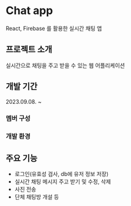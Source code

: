 # Chat app

React, Firebase 를 활용한 실시간 채팅 앱

## 프로젝트 소개

실시간으로 채팅을 주고 받을 수 있는 웹 어플리케이션

## 개발 기간

2023.09.08. ~

### 멤버 구성

### 개발 환경

## 주요 기능

- 로그인(유효성 검사, db에 유저 정보 저장)
- 실시간 채팅 메시지 주고 받기 및 수정, 삭제
- 사진 전송
- 단체 채팅방 개설 등

